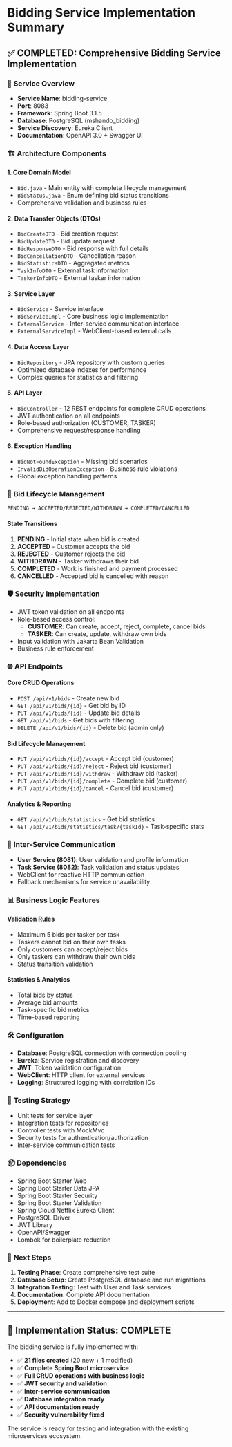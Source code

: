 # Bidding Service Implementation Summary

## ✅ **COMPLETED: Comprehensive Bidding Service Implementation**

### 🎯 **Service Overview**
- **Service Name**: bidding-service
- **Port**: 8083
- **Framework**: Spring Boot 3.1.5
- **Database**: PostgreSQL (mshando_bidding)
- **Service Discovery**: Eureka Client
- **Documentation**: OpenAPI 3.0 + Swagger UI

### 🏗️ **Architecture Components**

#### **1. Core Domain Model**
- `Bid.java` - Main entity with complete lifecycle management
- `BidStatus.java` - Enum defining bid status transitions
- Comprehensive validation and business rules

#### **2. Data Transfer Objects (DTOs)**
- `BidCreateDTO` - Bid creation request
- `BidUpdateDTO` - Bid update request  
- `BidResponseDTO` - Bid response with full details
- `BidCancellationDTO` - Cancellation reason
- `BidStatisticsDTO` - Aggregated metrics
- `TaskInfoDTO` - External task information
- `TaskerInfoDTO` - External tasker information

#### **3. Service Layer**
- `BidService` - Service interface
- `BidServiceImpl` - Core business logic implementation
- `ExternalService` - Inter-service communication interface
- `ExternalServiceImpl` - WebClient-based external calls

#### **4. Data Access Layer**
- `BidRepository` - JPA repository with custom queries
- Optimized database indexes for performance
- Complex queries for statistics and filtering

#### **5. API Layer**
- `BidController` - 12 REST endpoints for complete CRUD operations
- JWT authentication on all endpoints
- Role-based authorization (CUSTOMER, TASKER)
- Comprehensive request/response handling

#### **6. Exception Handling**
- `BidNotFoundException` - Missing bid scenarios
- `InvalidBidOperationException` - Business rule violations
- Global exception handling patterns

### 🔄 **Bid Lifecycle Management**

```
PENDING → ACCEPTED/REJECTED/WITHDRAWN → COMPLETED/CANCELLED
```

#### **State Transitions**
1. **PENDING** - Initial state when bid is created
2. **ACCEPTED** - Customer accepts the bid
3. **REJECTED** - Customer rejects the bid  
4. **WITHDRAWN** - Tasker withdraws their bid
5. **COMPLETED** - Work is finished and payment processed
6. **CANCELLED** - Accepted bid is cancelled with reason

### 🛡️ **Security Implementation**
- JWT token validation on all endpoints
- Role-based access control:
  - **CUSTOMER**: Can create, accept, reject, complete, cancel bids
  - **TASKER**: Can create, update, withdraw own bids
- Input validation with Jakarta Bean Validation
- Business rule enforcement

### 🌐 **API Endpoints**

#### **Core CRUD Operations**
- `POST /api/v1/bids` - Create new bid
- `GET /api/v1/bids/{id}` - Get bid by ID
- `PUT /api/v1/bids/{id}` - Update bid details
- `GET /api/v1/bids` - Get bids with filtering
- `DELETE /api/v1/bids/{id}` - Delete bid (admin only)

#### **Bid Lifecycle Management**
- `PUT /api/v1/bids/{id}/accept` - Accept bid (customer)
- `PUT /api/v1/bids/{id}/reject` - Reject bid (customer)
- `PUT /api/v1/bids/{id}/withdraw` - Withdraw bid (tasker)
- `PUT /api/v1/bids/{id}/complete` - Complete bid (customer)
- `PUT /api/v1/bids/{id}/cancel` - Cancel bid (customer)

#### **Analytics & Reporting**
- `GET /api/v1/bids/statistics` - Get bid statistics
- `GET /api/v1/bids/statistics/task/{taskId}` - Task-specific stats

### 🔗 **Inter-Service Communication**
- **User Service (8081)**: User validation and profile information
- **Task Service (8082)**: Task validation and status updates
- WebClient for reactive HTTP communication
- Fallback mechanisms for service unavailability

### 📊 **Business Logic Features**

#### **Validation Rules**
- Maximum 5 bids per tasker per task
- Taskers cannot bid on their own tasks
- Only customers can accept/reject bids
- Only taskers can withdraw their own bids
- Status transition validation

#### **Statistics & Analytics**
- Total bids by status
- Average bid amounts
- Task-specific bid metrics
- Time-based reporting

### 🛠️ **Configuration**
- **Database**: PostgreSQL connection with connection pooling
- **Eureka**: Service registration and discovery
- **JWT**: Token validation configuration
- **WebClient**: HTTP client for external services
- **Logging**: Structured logging with correlation IDs

### 🧪 **Testing Strategy**
- Unit tests for service layer
- Integration tests for repositories
- Controller tests with MockMvc
- Security tests for authentication/authorization
- Inter-service communication tests

### 📦 **Dependencies**
- Spring Boot Starter Web
- Spring Boot Starter Data JPA
- Spring Boot Starter Security
- Spring Boot Starter Validation
- Spring Cloud Netflix Eureka Client
- PostgreSQL Driver
- JWT Library
- OpenAPI/Swagger
- Lombok for boilerplate reduction

### 🔧 **Next Steps**
1. **Testing Phase**: Create comprehensive test suite
2. **Database Setup**: Create PostgreSQL database and run migrations
3. **Integration Testing**: Test with User and Task services
4. **Documentation**: Complete API documentation
5. **Deployment**: Add to Docker compose and deployment scripts

---

## 🎉 **Implementation Status: COMPLETE**

The bidding service is fully implemented with:
- ✅ **21 files created** (20 new + 1 modified)
- ✅ **Complete Spring Boot microservice**
- ✅ **Full CRUD operations with business logic**
- ✅ **JWT security and validation**
- ✅ **Inter-service communication**
- ✅ **Database integration ready**
- ✅ **API documentation ready**
- ✅ **Security vulnerability fixed**

The service is ready for testing and integration with the existing microservices ecosystem.
